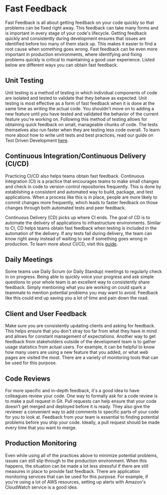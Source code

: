 # Fast Feedback

Fast Feedback is all about getting feedback on your code quickly so that problems can be fixed right away. This feedback can take many forms and is important in every stage of your code's lifecycle. Getting feedback quickly and consistently during development ensures that issues are identified before too many of them stack up. This makes it easier to find a root cause when something goes wrong. Fast feedback can be even more important in production environments, where identifying and fixing problems quickly is critical to maintaining a good user experience. Listed below are different ways you can obtain fast feedback.

## Unit Testing

Unit testing is a method of testing in which individual components of code are isolated and tested to validate that they behave as expected. Unit testing is most effective as a form of fast feedback when it is done at the same time as writing the actual code. You shouldn't move on to adding a new feature until you have tested and validated the behavior of the current feature you're working on. Following this method of testing allows for obtaining quick feedback on small, manageable chunks of code. The tests themselves also run faster when they are testing less code overall. To learn more about how to write unit tests and best practices, read our guide on Test Driven Development [here](practices/tdd/readme.md).

## Continuous Integration/Continuous Delivery (CI/CD)
Practicing CI/CD also helps teams obtain fast feedback. Continuous Integration (CI) is a practice that encourages teams to make small changes and check in code to version control repositories frequently. This is done by establishing a consistent and automated way to build, package, and test applications. When a process like this is in place, people are more likely to commit changes more frequently, which leads to faster feedback on those changes through both automated tests and peer feedback.

Continuous Delivery (CD) picks up where CI ends. The goal of CD is to automate the delivery of applications to infrastructure environments. Similar to CI, CD helps teams obtain fast feedback when testing is included in the automation of the delivery. If any tests fail during delivery, the team can know right away instead of waiting to see if something goes wrong in production. To learn more about CI/CD, visit this [guide](practices/cicd/CICD.md).

## Daily Meetings

Some teams use Daily Scrum (or Daily Standup) meetings to regularly check in on progress. Being able to quickly voice your progress and ask simple questions to your whole team is an excellent way to consistently share feedback. Simply mentioning what you are working on could spark a teammate to mention potential problems you may want to avoid. Feedback like this could end up saving you a lot of time and pain down the road.

## Client and User Feedback

Make sure you are consistently updating clients and asking for feedback. This helps ensure that you don't stray too far from what they have in mind and allows for constant management of expectations. Another way to get feedback from stakeholders outside of the development team is to gather usage statistics from actual users. For example, it can be helpful to know how many users are using a new feature that you added, or what web pages are visited the most. There are a variety of monitoring tools that can be used for this purpose.

## Code Reviews

For more specific and in-depth feedback, it's a good idea to have colleagues review your code. One way to formally ask for a code review is to make a pull request in Git. Pull requests can help ensure that your code doesn’t get merged and deployed before it is ready. They also give the reviewer a convenient way to add comments to specific parts of your code for you to look at. Feedback from your team is essential to finding potential problems before you ship your code. Ideally, a pull request should be made every time that you want to merge.

## Production Monitoring

Even while using all of the practices above to minimize potential problems, issues can still slip through to the production environment. When this happens, the situation can be made a lot less stressful if there are still measures in place to provide fast feedback. There are application monitoring services that can be used for this purpose. For example, if you're using a lot of AWS resources, setting up alerts with Amazon's CloudWatch service is a good idea.
